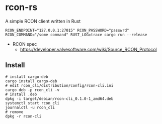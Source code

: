 # rcon-rs
A simple RCON client written in Rust

```
RCON_ENDPOINT="127.0.0.1:27015" RCON_PASSWORD="passwrd" RCON_COMMAND="/some command" RUST_LOG=trace cargo run --release
```

* RCON spec
  * https://developer.valvesoftware.com/wiki/Source_RCON_Protocol

## Install

```
# install cargo-deb
cargo install cargo-deb
# edit rcon_cli/distribution/config/rcon-cli.ini
cargo deb -p rcon_cli -v
# install .deb
dpkg -i target/debian/rcon-cli_0.1.0-1_amd64.deb
systemctl start rcon_cli
journalctl -u rcon_cli
# remove 
dpkg -r rcon-cli
```
